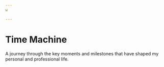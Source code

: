 ```yaml
---
w

---
```

# Time Machine

A journey through the key moments and milestones that have shaped my personal and professional life.

<Timeline />
